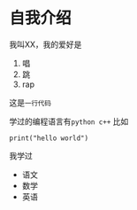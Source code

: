 # 自我介绍

我叫XX，我的爱好是
1. 唱
2. 跳
3. rap

这是`一行代码`

学过的编程语言有`python c++`
比如
``` import numpy
print("hello world")
```

我学过
* 语文
* 数学
* 英语
